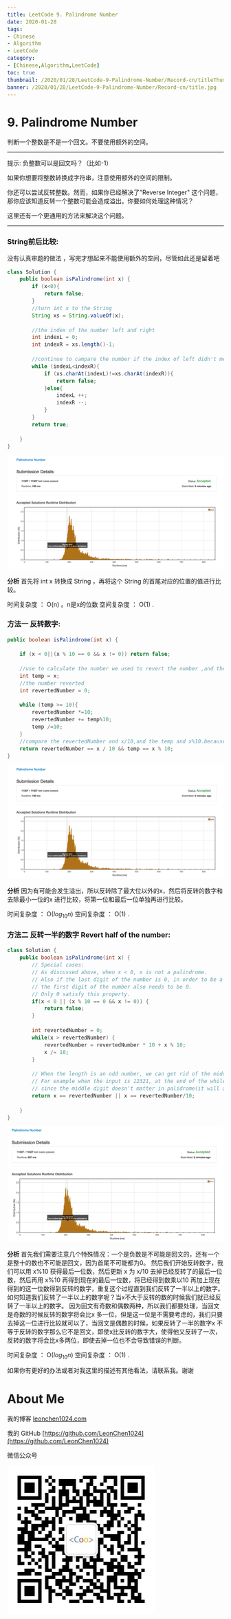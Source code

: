 ```yaml
---
title: LeetCode 9. Palindrome Number
date: 2020-01-28
tags:
- Chinese
- Algorithm
- LeetCode
category:
- [Chinese,Algorithm,LeetCode]
toc: true
thumbnail: /2020/01/28/LeetCode-9-Palindrome-Number/Record-cn/titleThumb.jpg
banner: /2020/01/28/LeetCode-9-Palindrome-Number/Record-cn/title.jpg
---
```


# 9. Palindrome Number

判断一个整数是不是一个回文。不要使用额外的空间。

---

提示:
负整数可以是回文吗？（比如-1）

如果你想要将整数转换成字符串，注意使用额外的空间的限制。

你还可以尝试反转整数。然而，如果你已经解决了"Reverse Integer" 这个问题，那你应该知道反转一个整数可能会造成溢出。你要如何处理这种情况？

这里还有一个更通用的方法来解决这个问题。

---

### String前后比较:
没有认真审题的做法 ，写完才想起来不能使用额外的空间，尽管如此还是留着吧

``` java
class Solution {
    public boolean isPalindrome(int x) {
        if (x<0){
            return false;
        }
        //turn int x to the String
        String xs = String.valueOf(x);

        //the index of the number left and right
        int indexL = 0;
        int indexR = xs.length()-1;

        //continue to campare the number if the index of left didn't meet the index of right
        while (indexL<indexR){
            if (xs.charAt(indexL)!=xs.charAt(indexR)){
                return false;
            }else{
                indexL ++;
                indexR --;
            }
        }
        return true;

    }
}

```

![效率](https://github.com/LeonChen1024/LeetCodeRecord/blob/master/9.%20Palindrome%20Number/Images/RevertNumber1Result.png?raw=true)

**分析**
首先将 int x 转换成 String ，再将这个 String 的首尾对应的位置的值进行比较。

时间复杂度 ： O(n) 。n是x的位数
空间复杂度 ： O(1) .

### 方法一 反转数字:

```java
public boolean isPalindrome(int x) {

    if (x < 0||(x % 10 == 0 && x != 0)) return false;

    //use to calculate the number we used to revert the number ,and the biggest digit
    int temp = x;
    //the number reverted
    int revertedNumber = 0;

    while (temp >= 10){
        revertedNumber *=10;
        revertedNumber += temp%10;
        temp /=10;
    }
    //compare the revertedNumber and x/10,and the temp and x%10.because the case of overflows
    return revertedNumber == x / 10 && temp == x % 10;
}
```

![效率](https://github.com/LeonChen1024/LeetCodeRecord/blob/master/9.%20Palindrome%20Number/Images/RevertNumber1Result.png?raw=true)

**分析**
因为有可能会发生溢出，所以反转除了最大位以外的x，然后将反转的数字和去除最小一位的x 进行比较，将第一位和最后一位单独再进行比较。

时间复杂度 ： O($log{_10}n$)
空间复杂度 ： O(1) .

### 方法二 反转一半的数字 Revert half of the number:

``` java
class Solution {
    public boolean isPalindrome(int x) {
        // Special cases:
        // As discussed above, when x < 0, x is not a palindrome.
        // Also if the last digit of the number is 0, in order to be a palindrome,
        // the first digit of the number also needs to be 0.
        // Only 0 satisfy this property.
        if(x < 0 || (x % 10 == 0 && x != 0)) {
            return false;
        }

        int revertedNumber = 0;
        while(x > revertedNumber) {
            revertedNumber = revertedNumber * 10 + x % 10;
            x /= 10;
        }

        // When the length is an odd number, we can get rid of the middle digit by revertedNumber/10
        // For example when the input is 12321, at the end of the while loop we get x = 12, revertedNumber = 123,
        // since the middle digit doesn't matter in palidrome(it will always equal to itself), we can simply get rid of it.
        return x == revertedNumber || x == revertedNumber/10;

    }
}

```

![效率](https://github.com/LeonChen1024/LeetCodeRecord/blob/master/9.%20Palindrome%20Number/Images/RevertNumberResult.png?raw=true)

**分析**
首先我们需要注意几个特殊情况：一个是负数是不可能是回文的，还有一个是整十的数也不可能是回文，因为首尾不可能都为0。 然后我们开始反转数字，我们可以用 x%10 获得最后一位数，然后更新 x 为 x/10 去掉已经反转了的最后一位数，然后再用 x%10 再得到现在的最后一位数，将已经得到数乘以10 再加上现在得到的这一位数得到反转的数字，重复这个过程直到我们反转了一半以上的数字。如何知道我们反转了一半以上的数字呢？当x不大于反转的数的时候我们就已经反转了一半以上的数字。
因为回文有奇数和偶数两种，所以我们都要处理，当回文是奇数的时候反转的数字将会比x 多一位，但是这一位是不需要考虑的，我们只要去掉这一位进行比较就可以了，当回文是偶数的时候，如果反转了一半的数字x 不等于反转的数字那么它不是回文，即使x比反转的数字大，使得他又反转了一次，反转的数字将会比x多两位，即使去掉一位也不会导致错误的判断。


时间复杂度 ： O($log{_10}n$)
空间复杂度 ： O(1) .


如果你有更好的办法或者对我这里的描述有其他看法，请联系我。谢谢

# About Me

我的博客 [leonchen1024.com](http://leonchen1024.com/)

我的 GitHub [https://github.com/LeonChen1024](https://github.com/LeonChen1024)

微信公众号 

![wechat](https://github.com/LeonChen1024/LeetCodeRecord/blob/master/Images/CooderQRcodem.jpg?raw=true)